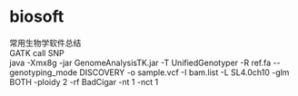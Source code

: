 # biosoft
常用生物学软件总结
<br>GATK call SNP
<br>
    java -Xmx8g -jar  GenomeAnalysisTK.jar -T UnifiedGenotyper -R   ref.fa --genotyping_mode DISCOVERY -o sample.vcf -I bam.list -L     SL4.0ch10 -glm BOTH -ploidy 2 -rf BadCigar -nt 1 -nct 1
<br>
